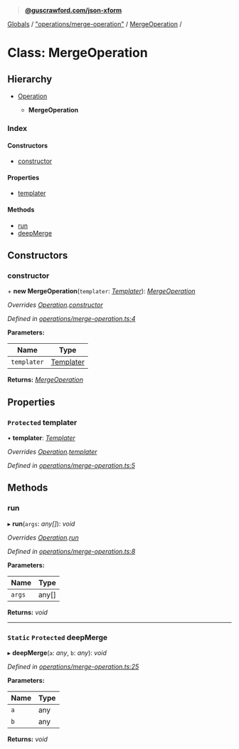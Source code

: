 > **[@guscrawford.com/json-xform](../README.md)**

[Globals](../globals.md) / ["operations/merge-operation"](../modules/_operations_merge_operation_.md) / [MergeOperation](_operations_merge_operation_.mergeoperation.md) /

# Class: MergeOperation

## Hierarchy

* [Operation](_operations_operation_.operation.md)

  * **MergeOperation**

### Index

#### Constructors

* [constructor](_operations_merge_operation_.mergeoperation.md#constructor)

#### Properties

* [templater](_operations_merge_operation_.mergeoperation.md#protected-templater)

#### Methods

* [run](_operations_merge_operation_.mergeoperation.md#run)
* [deepMerge](_operations_merge_operation_.mergeoperation.md#static-protected-deepmerge)

## Constructors

###  constructor

\+ **new MergeOperation**(`templater`: *[Templater](_templates_templater_.templater.md)*): *[MergeOperation](_operations_merge_operation_.mergeoperation.md)*

*Overrides [Operation](_operations_operation_.operation.md).[constructor](_operations_operation_.operation.md#constructor)*

*Defined in [operations/merge-operation.ts:4](https://github.com/guscrawford-com/json-xform/blob/bfbdcca/src/operations/merge-operation.ts#L4)*

**Parameters:**

Name | Type |
------ | ------ |
`templater` | [Templater](_templates_templater_.templater.md) |

**Returns:** *[MergeOperation](_operations_merge_operation_.mergeoperation.md)*

## Properties

### `Protected` templater

• **templater**: *[Templater](_templates_templater_.templater.md)*

*Overrides [Operation](_operations_operation_.operation.md).[templater](_operations_operation_.operation.md#protected-templater)*

*Defined in [operations/merge-operation.ts:5](https://github.com/guscrawford-com/json-xform/blob/bfbdcca/src/operations/merge-operation.ts#L5)*

## Methods

###  run

▸ **run**(`args`: *any[]*): *void*

*Overrides [Operation](_operations_operation_.operation.md).[run](_operations_operation_.operation.md#abstract-run)*

*Defined in [operations/merge-operation.ts:8](https://github.com/guscrawford-com/json-xform/blob/bfbdcca/src/operations/merge-operation.ts#L8)*

**Parameters:**

Name | Type |
------ | ------ |
`args` | any[] |

**Returns:** *void*

___

### `Static` `Protected` deepMerge

▸ **deepMerge**(`a`: *any*, `b`: *any*): *void*

*Defined in [operations/merge-operation.ts:25](https://github.com/guscrawford-com/json-xform/blob/bfbdcca/src/operations/merge-operation.ts#L25)*

**Parameters:**

Name | Type |
------ | ------ |
`a` | any |
`b` | any |

**Returns:** *void*